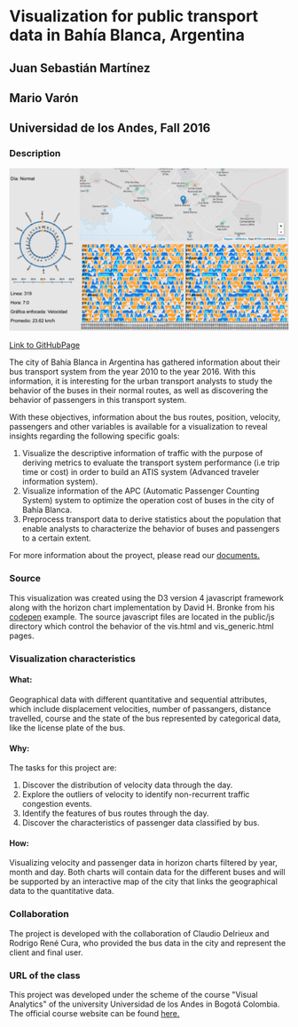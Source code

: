 # Visualization for public transport data in Bahía Blanca, Argentina
## Juan Sebastián Martínez
## Mario Varón
## Universidad de los Andes, Fall 2016

### Description
![Visualization](https://raw.githubusercontent.com/JuanSMartinez/Bahia_Blanca_Project/master/public/content/image.png)

[Link to GitHubPage](https://juansmartinez.github.io/Bahia_Blanca_Project/)

The city of Bahía Blanca in Argentina has gathered information about their bus transport system from the year 2010 to the year 2016. With this information, it is interesting for the urban transport analysts to study the behavior of the buses in their normal routes, as well as discovering the behavior of passengers in this transport system.

With these objectives, information about the bus routes, position, velocity, passengers and other variables is available for a visualization to reveal insights regarding the following specific goals:

1.	Visualize the descriptive information of traffic with the purpose of deriving metrics to evaluate the transport system performance (i.e trip time or cost) in order to build an ATIS system (Advanced traveler information system).
2.	Visualize information of the APC (Automatic Passenger Counting System) system to optimize the operation cost of buses in the city of Bahía Blanca.
3.	Preprocess transport data to derive statistics about the population that enable analysts to characterize the behavior of buses and passengers to a certain extent.

For more information about the proyect, please read our  [documents.](https://github.com/JuanSMartinez/Bahia_Blanca_Project/tree/master/Documents)

### Source

This visualization was created using the D3 version 4 javascript framework along with the horizon chart implementation by David H. Bronke from his [codepen](http://codepen.io/whitelynx/pen/dpbvPb) example. The source javascript files are located in the public/js directory which control the behavior of the vis.html and vis_generic.html pages.

### Visualization characteristics

#### What:

Geographical data with different quantitative and sequential attributes, which include displacement velocities, number of passangers, distance travelled, course and the state of the bus represented by categorical data, like the license plate of the bus.

#### Why:

The tasks for this project are:

1. Discover the distribution of velocity data through the day.
2. Explore the outliers of velocity to identify non-recurrent traffic congestion events.
3. Identify the features of bus routes through the day.
4. Discover the characteristics of passenger data classified by bus.

#### How:

Visualizing velocity and passenger data in horizon charts filtered by year, month and day. Both charts will contain data for the different buses and will be supported by an interactive map of the city that links the geographical data to the quantitative data.

### Collaboration

The project is developed with the collaboration of Claudio Delrieux and Rodrigo René Cura, who provided the bus data in the city and represent the client and final user.

### URL of the class

This project was developed under the scheme of the course "Visual Analytics" of the university Universidad de los Andes in Bogotá Colombia. The official course website can be found [here.](http://johnguerra.co/classes/isis_4822_fall_2016/)
